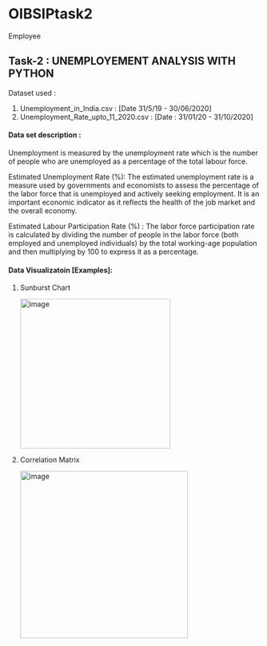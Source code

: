 # OIBSIPtask2
Employee
## Task-2 : UNEMPLOYEMENT ANALYSIS WITH PYTHON

Dataset used : 
1. Unemployment_in_India.csv : [Date 31/5/19 - 30/06/2020]
2. Unemployment_Rate_upto_11_2020.csv : [Date : 31/01/20 - 31/10/2020]

#### Data set description :
Unemployment is measured by the unemployment rate which is the number of people who are unemployed as a percentage of the total labour force. 

Estimated Unemployment Rate (%): The estimated unemployment rate is a measure used by governments and economists to assess the percentage of the labor force that is unemployed and actively seeking employment. It is an important economic indicator as it reflects the health of the job market and the overall economy.

Estimated Labour Participation Rate (%) : The labor force participation rate is calculated by dividing the number of people in the labor force (both employed and unemployed individuals) by the total working-age population and then multiplying by 100 to express it as a percentage.

#### Data Visualizatoin [Examples]:
1. Sunburst Chart
   
    <img width="300" alt="image" src="https://github.com/SUDIPA9002/CBTCIP/assets/87785141/b729d813-2f62-4687-8f72-e4da04ec246f">

2. Correlation Matrix
   
   <img width="335" alt="image" src="https://github.com/SUDIPA9002/CBTCIP/assets/87785141/f02f03e5-6a31-4dad-b3eb-9e206a496ad5">
